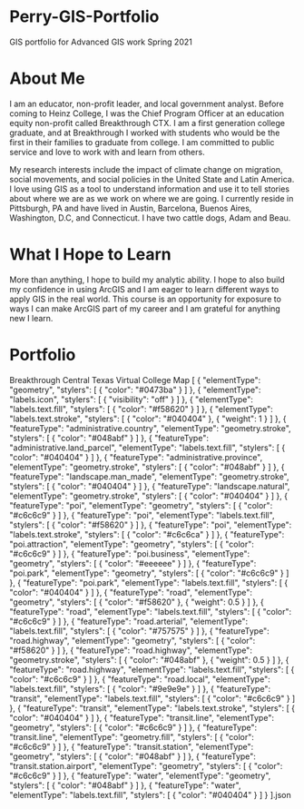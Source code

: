 # Perry-GIS-Portfolio
GIS portfolio for Advanced GIS work Spring 2021
# About Me
I am an educator, non-profit leader, and local government analyst. Before coming to Heinz College, I was the Chief Program Officer at an education equity non-profit called Breakthrough CTX. I am a first generation college graduate, and at Breakthrough I worked with students who would be the first in their families to graduate from college. I am committed to public service and love to work with and learn from others.

My research interests include the impact of climate change on migration, social movements, and social policies in the United State and Latin America. I love using GIS as a tool to understand information and use it to tell stories about where we are as we work on where we are going. I currently reside in Pittsburgh, PA and have lived in Austin, Barcelona, Buenos Aires, Washington, D.C, and Connecticut. I have two cattle dogs, Adam and Beau.

# What I Hope to Learn
More than anything, I hope to build my analytic ability. I hope to also build my confidence in using ArcGIS and I am eager to learn different ways to apply GIS in the real world. This course is an opportunity for exposure to ways I can make ArcGIS part of my career and I am grateful for anything new I learn.

# Portfolio

Breakthrough Central Texas Virtual College Map
[ { "elementType": "geometry", "stylers": [ { "color": "#0473ba" } ] }, { "elementType": "labels.icon", "stylers": [ { "visibility": "off" } ] }, { "elementType": "labels.text.fill", "stylers": [ { "color": "#f58620" } ] }, { "elementType": "labels.text.stroke", "stylers": [ { "color": "#040404" }, { "weight": 1 } ] }, { "featureType": "administrative.country", "elementType": "geometry.stroke", "stylers": [ { "color": "#048abf" } ] }, { "featureType": "administrative.land_parcel", "elementType": "labels.text.fill", "stylers": [ { "color": "#040404" } ] }, { "featureType": "administrative.province", "elementType": "geometry.stroke", "stylers": [ { "color": "#048abf" } ] }, { "featureType": "landscape.man_made", "elementType": "geometry.stroke", "stylers": [ { "color": "#040404" } ] }, { "featureType": "landscape.natural", "elementType": "geometry.stroke", "stylers": [ { "color": "#040404" } ] }, { "featureType": "poi", "elementType": "geometry", "stylers": [ { "color": "#c6c6c9" } ] }, { "featureType": "poi", "elementType": "labels.text.fill", "stylers": [ { "color": "#f58620" } ] }, { "featureType": "poi", "elementType": "labels.text.stroke", "stylers": [ { "color": "#c6c6ca" } ] }, { "featureType": "poi.attraction", "elementType": "geometry", "stylers": [ { "color": "#c6c6c9" } ] }, { "featureType": "poi.business", "elementType": "geometry", "stylers": [ { "color": "#eeeeee" } ] }, { "featureType": "poi.park", "elementType": "geometry", "stylers": [ { "color": "#c6c6c9" } ] }, { "featureType": "poi.park", "elementType": "labels.text.fill", "stylers": [ { "color": "#040404" } ] }, { "featureType": "road", "elementType": "geometry", "stylers": [ { "color": "#f58620" }, { "weight": 0.5 } ] }, { "featureType": "road", "elementType": "labels.text.fill", "stylers": [ { "color": "#c6c6c9" } ] }, { "featureType": "road.arterial", "elementType": "labels.text.fill", "stylers": [ { "color": "#757575" } ] }, { "featureType": "road.highway", "elementType": "geometry", "stylers": [ { "color": "#f58620" } ] }, { "featureType": "road.highway", "elementType": "geometry.stroke", "stylers": [ { "color": "#048abf" }, { "weight": 0.5 } ] }, { "featureType": "road.highway", "elementType": "labels.text.fill", "stylers": [ { "color": "#c6c6c9" } ] }, { "featureType": "road.local", "elementType": "labels.text.fill", "stylers": [ { "color": "#9e9e9e" } ] }, { "featureType": "transit", "elementType": "labels.text.fill", "stylers": [ { "color": "#c6c6c9" } ] }, { "featureType": "transit", "elementType": "labels.text.stroke", "stylers": [ { "color": "#040404" } ] }, { "featureType": "transit.line", "elementType": "geometry", "stylers": [ { "color": "#c6c6c9" } ] }, { "featureType": "transit.line", "elementType": "geometry.fill", "stylers": [ { "color": "#c6c6c9" } ] }, { "featureType": "transit.station", "elementType": "geometry", "stylers": [ { "color": "#048abf" } ] }, { "featureType": "transit.station.airport", "elementType": "geometry", "stylers": [ { "color": "#c6c6c9" } ] }, { "featureType": "water", "elementType": "geometry", "stylers": [ { "color": "#048abf" } ] }, { "featureType": "water", "elementType": "labels.text.fill", "stylers": [ { "color": "#040404" } ] } ].json
